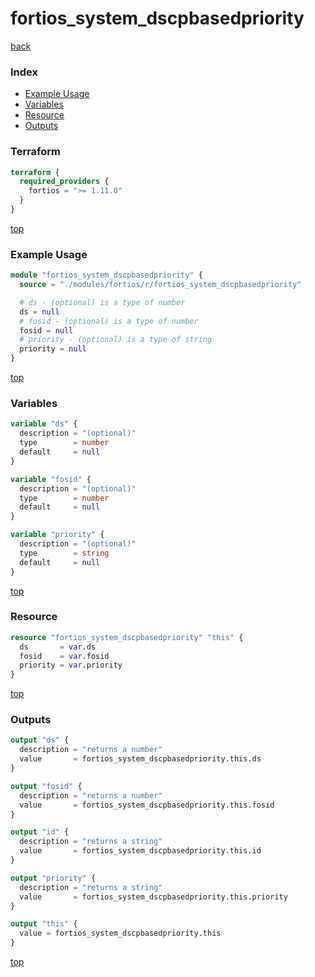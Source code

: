 # fortios_system_dscpbasedpriority

[back](../fortios.md)

### Index

- [Example Usage](#example-usage)
- [Variables](#variables)
- [Resource](#resource)
- [Outputs](#outputs)

### Terraform

```terraform
terraform {
  required_providers {
    fortios = ">= 1.11.0"
  }
}
```

[top](#index)

### Example Usage

```terraform
module "fortios_system_dscpbasedpriority" {
  source = "./modules/fortios/r/fortios_system_dscpbasedpriority"

  # ds - (optional) is a type of number
  ds = null
  # fosid - (optional) is a type of number
  fosid = null
  # priority - (optional) is a type of string
  priority = null
}
```

[top](#index)

### Variables

```terraform
variable "ds" {
  description = "(optional)"
  type        = number
  default     = null
}

variable "fosid" {
  description = "(optional)"
  type        = number
  default     = null
}

variable "priority" {
  description = "(optional)"
  type        = string
  default     = null
}
```

[top](#index)

### Resource

```terraform
resource "fortios_system_dscpbasedpriority" "this" {
  ds       = var.ds
  fosid    = var.fosid
  priority = var.priority
}
```

[top](#index)

### Outputs

```terraform
output "ds" {
  description = "returns a number"
  value       = fortios_system_dscpbasedpriority.this.ds
}

output "fosid" {
  description = "returns a number"
  value       = fortios_system_dscpbasedpriority.this.fosid
}

output "id" {
  description = "returns a string"
  value       = fortios_system_dscpbasedpriority.this.id
}

output "priority" {
  description = "returns a string"
  value       = fortios_system_dscpbasedpriority.this.priority
}

output "this" {
  value = fortios_system_dscpbasedpriority.this
}
```

[top](#index)